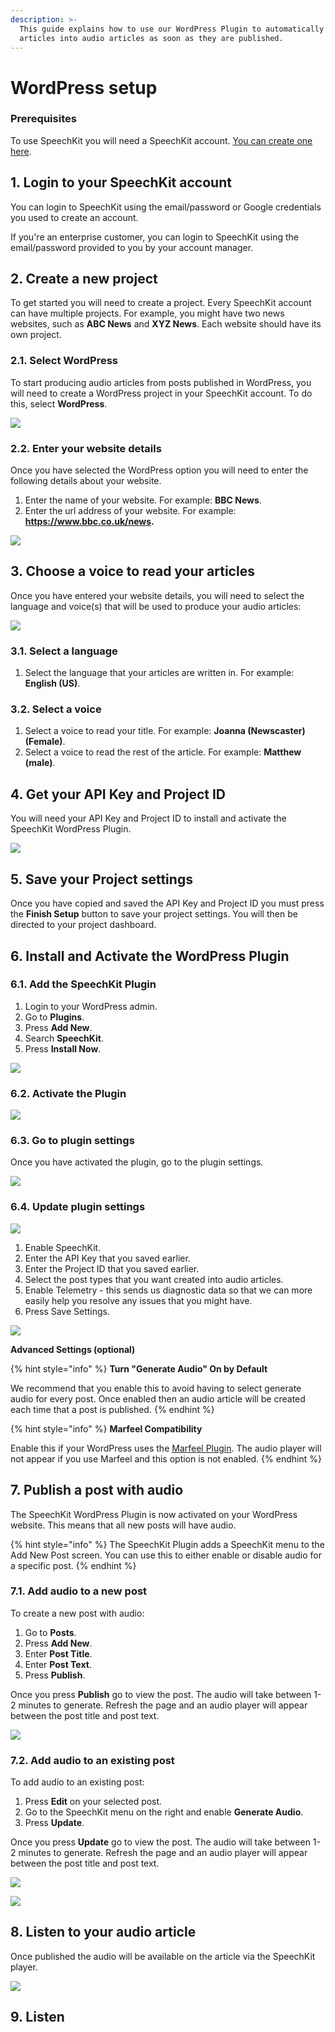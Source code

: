 ```yaml
---
description: >-
  This guide explains how to use our WordPress Plugin to automatically convert
  articles into audio articles as soon as they are published.
---
```


# WordPress setup

### **Prerequisites**

To use SpeechKit you will need a SpeechKit account. [You can create one here](https://my.speechkit.io/auth/signup). 

## 1. Login to your SpeechKit account

You can login to SpeechKit using the email/password or Google credentials you used to create an account. 

If you're an enterprise customer, you can login to SpeechKit using the email/password provided to you by your account manager.

## 2. Create a new project

To get started you will need to create a project. Every SpeechKit account can have multiple projects. For example, you might have two news websites, such as **ABC News** and **XYZ News**. Each website should have its own project.

### 2.1. Select WordPress

To start producing audio articles from posts published in WordPress, you will need to create a WordPress project in your SpeechKit account. To do this, select **WordPress**. 

![](../.gitbook/assets/image%20%286%29.png)

### 2.2. Enter your website details

Once you have selected the WordPress option you will need to enter the following details about your website.

1. Enter the name of your website. For example: **BBC News**.
2. Enter the url address of your website. For example: **https://www.bbc.co.uk/news.** 

![](../.gitbook/assets/image%20%2814%29.png)

## 3. Choose a voice to read your articles

Once you have entered your website details, you will need to select the language and voice\(s\) that will be used to produce your audio articles:  

![](../.gitbook/assets/3.png)

### 3.1. Select a language

1. Select the language that your articles are written in. For example: **English \(US\)**. 

### 3.2. Select a voice

1. Select a voice to read your title. For example: **Joanna \(Newscaster\) \(Female\)**.
2. Select a voice to read the rest of the article. For example: **Matthew \(male\)**.

## 4. Get your API Key and Project ID

You will need your API Key and Project ID to install and activate the SpeechKit WordPress Plugin.

![](../.gitbook/assets/image.png)

## 5. Save your Project settings

Once you have copied and saved the API Key and Project ID you must press the **Finish Setup** button to save your project settings. You will then be directed to your project dashboard.



## 6. Install and Activate the WordPress Plugin

### 6.1. Add the SpeechKit Plugin

1. Login to your WordPress admin. 
2. Go to **Plugins**.
3. Press **Add New**.
4. Search **SpeechKit**.
5. Press **Install Now**.

![](../.gitbook/assets/image%20%2816%29.png)

### 6.2. Activate the Plugin

![](../.gitbook/assets/image%20%287%29.png)

### 6.3. Go to plugin settings

Once you have activated the plugin, go to the plugin settings.

![](../.gitbook/assets/image%20%2813%29.png)

### 6.4. Update plugin settings

![](../.gitbook/assets/image%20%2810%29.png)

1. Enable SpeechKit.
2. Enter the API Key that you saved earlier. 
3. Enter the Project ID that you saved earlier. 
4. Select the post types that you want created into audio articles.
5. Enable Telemetry - this sends us diagnostic data so that we can more easily help you resolve any issues that you might have. 
6. Press Save Settings. 

![](../.gitbook/assets/image%20%281%29.png)

**Advanced Settings \(optional\)**

{% hint style="info" %}
**Turn "Generate Audio" On by Default**

We recommend that you enable this to avoid having to select generate audio for every post. Once enabled then an audio article will be created each time that a post is published. 
{% endhint %}

{% hint style="info" %}
**Marfeel Compatibility**

Enable this if your WordPress uses the [Marfeel Plugin](https://www.marfeel.com/). The audio player will not appear if you use Marfeel and this option is not enabled. 
{% endhint %}

## 7. Publish a post with audio

The SpeechKit WordPress Plugin is now activated on your WordPress website. This means that all new posts will have audio.

{% hint style="info" %}
The SpeechKit Plugin adds a SpeechKit menu to the Add New Post screen. You can use this to either enable or disable audio for a specific post.
{% endhint %}

### 7.1. Add audio to a new post

To create a new post with audio:

1. Go to **Posts**. 
2. Press **Add New**. 
3. Enter **Post Title**. 
4. Enter **Post Text**.
5. Press **Publish**.

Once you press **Publish** go to view the post. The audio will take between 1-2 minutes to generate. Refresh the page and an audio player will appear between the post title and post text. 

![](../.gitbook/assets/image%20%2812%29.png)

### 7.2. Add audio to an existing post

To add audio to an existing post: 

1. Press **Edit** on your selected post. 
2. Go to the SpeechKit menu on the right and enable **Generate Audio**.
3. Press **Update**.

Once you press **Update** go to view the post. The audio will take between 1-2 minutes to generate. Refresh the page and an audio player will appear between the post title and post text. 

![](../.gitbook/assets/image%20%289%29.png)

![](../.gitbook/assets/image%20%282%29.png)

## 8. Listen to your audio article

Once published the audio will be available on the article via the SpeechKit player. 

![](../.gitbook/assets/image%20%2819%29.png)

## 9. Listen 

